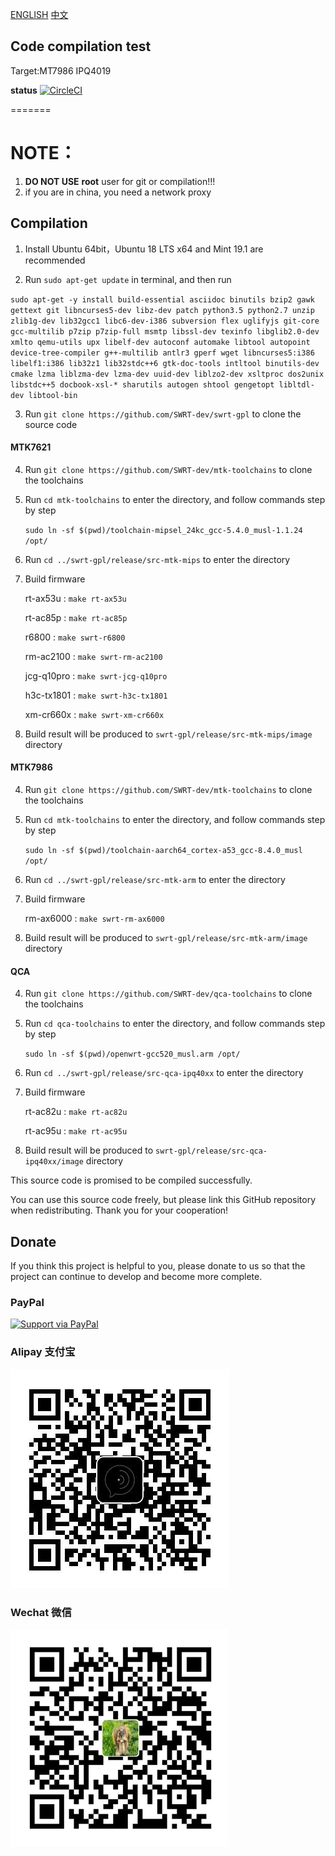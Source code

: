 
[ENGLISH](README_en.md) [中文](README.md)

## Code compilation test

Target:MT7986 IPQ4019

**status** [![CircleCI](https://dl.circleci.com/status-badge/img/gh/SWRT-dev/swrt-gpl/tree/master.svg?style=svg)](https://dl.circleci.com/status-badge/redirect/gh/SWRT-dev/swrt-gpl/tree/master)

=======

NOTE：
======

1. **DO NOT USE** **root** user for git or compilation!!!
2. if you are in china, you need a network proxy

## Compilation

1. Install Ubuntu 64bit，Ubuntu 18 LTS x64 and Mint 19.1 are recommended

2. Run `sudo apt-get update` in terminal, and then run

`
sudo apt-get -y install build-essential asciidoc binutils bzip2 gawk gettext git libncurses5-dev libz-dev patch python3.5 python2.7 unzip zlib1g-dev lib32gcc1 libc6-dev-i386 subversion flex uglifyjs git-core gcc-multilib p7zip p7zip-full msmtp libssl-dev texinfo libglib2.0-dev xmlto qemu-utils upx libelf-dev autoconf automake libtool autopoint device-tree-compiler g++-multilib antlr3 gperf wget libncurses5:i386 libelf1:i386 lib32z1 lib32stdc++6 gtk-doc-tools intltool binutils-dev cmake lzma liblzma-dev lzma-dev uuid-dev liblzo2-dev xsltproc dos2unix libstdc++5 docbook-xsl-* sharutils autogen shtool gengetopt libltdl-dev libtool-bin
`

3. Run `git clone https://github.com/SWRT-dev/swrt-gpl` to clone the source code 
   
#### MTK7621

4. Run `git clone https://github.com/SWRT-dev/mtk-toolchains` to clone the toolchains

5. Run `cd mtk-toolchains` to enter the directory, and follow commands step by step 

	`sudo ln -sf $(pwd)/toolchain-mipsel_24kc_gcc-5.4.0_musl-1.1.24 /opt/`

6. Run `cd ../swrt-gpl/release/src-mtk-mips` to enter the directory

7. Build firmware

	rt-ax53u : `make rt-ax53u`

	rt-ac85p : `make rt-ac85p`

	r6800 : `make swrt-r6800`

	rm-ac2100 : `make swrt-rm-ac2100`

	jcg-q10pro : `make swrt-jcg-q10pro`

	h3c-tx1801 : `make swrt-h3c-tx1801`

	xm-cr660x : `make swrt-xm-cr660x`

8. Build result will be produced to `swrt-gpl/release/src-mtk-mips/image` directory

#### MTK7986

4. Run `git clone https://github.com/SWRT-dev/mtk-toolchains` to clone the toolchains

5. Run `cd mtk-toolchains` to enter the directory, and follow commands step by step 

   `sudo ln -sf $(pwd)/toolchain-aarch64_cortex-a53_gcc-8.4.0_musl /opt/`

6. Run `cd ../swrt-gpl/release/src-mtk-arm` to enter the directory

7. Build firmware

	rm-ax6000 : `make swrt-rm-ax6000`

8. Build result will be produced to `swrt-gpl/release/src-mtk-arm/image` directory

#### QCA

4. Run `git clone https://github.com/SWRT-dev/qca-toolchains` to clone the toolchains

5. Run `cd qca-toolchains` to enter the directory, and follow commands step by step 

	`sudo ln -sf $(pwd)/openwrt-gcc520_musl.arm /opt/`

6. Run `cd ../swrt-gpl/release/src-qca-ipq40xx` to enter the directory

7. Build firmware

	rt-ac82u : `make rt-ac82u`

	rt-ac95u : `make rt-ac95u`

8. Build result will be produced to `swrt-gpl/release/src-qca-ipq40xx/image` directory

This source code is promised to be compiled successfully.

You can use this source code freely, but please link this GitHub repository when redistributing. Thank you for your cooperation!

## Donate

If you think this project is helpful to you, please donate to us so that the project can continue to develop and become more complete. 

### PayPal

[![Support via PayPal](https://cdn.rawgit.com/twolfson/paypal-github-button/1.0.0/dist/button.svg)](https://paypal.me/paldier9/)

### Alipay 支付宝

![alipay](doc/alipay_donate.jpg)

### Wechat 微信
  
![wechat](doc/wechat_donate.jpg)


